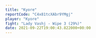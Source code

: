 ```yaml
---
title: "Kyore"
reportCode: "C4x81tcXAbr9YMgj"
player: "Kyore"
fight: "Lady Vashj - Wipe 3 (29%)"
date: 2021-09-22T19:00:43.822000+00:00
---
```

